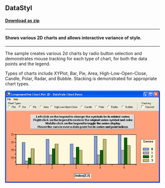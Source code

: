 ## DataStyl
#### [Download as zip](https://grapecity.github.io/DownGit/#/home?url=https://github.com/GrapeCity/ComponentOne-WinForms-Samples/tree/master/NetFramework\Charts\VB\DataStyl)
____
#### Shows various 2D charts and allows interactive variance of style.
____
The sample creates various 2d charts by radio button selection and demonstrates mouse tracking for each type of chart, for both the data points and the legend.

Types of charts include XYPlot, Bar, Pie, Area, High-Low-Open-Close, Candle, Polar, Radar, and Bubble. Stacking is demonstrated for appropriate chart types.

![screenshot](screenshot.png)
